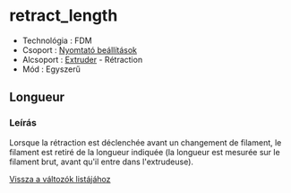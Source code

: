 # retract\_length

* Technológia : FDM
* Csoport : [Nyomtató beállítások](../../beallitasok/printer_settings.md)
* Alcsoport : [Extruder](../../beallitasok/printer_settings.md#extrudeuse) - Rétraction
* Mód : Egyszerű

## Longueur

### Leírás

Lorsque la rétraction est déclenchée avant un changement de filament, le filament est retiré de la longueur indiquée \(la longueur est mesurée sur le filament brut, avant qu'il entre dans l'extrudeuse\).

[Vissza a változók listájához](../../variable_list)

